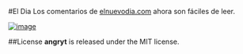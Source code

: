 #El Dia
Los comentarios de [elnuevodia.com](http://elnuevodia.com) ahora son fáciles de leer.

[![image](http://dl.dropbox.com/u/1364069/elweb_files/eldia.png)](http://eldia.24veces.com)

##License
**angryt** is released under the MIT license.
